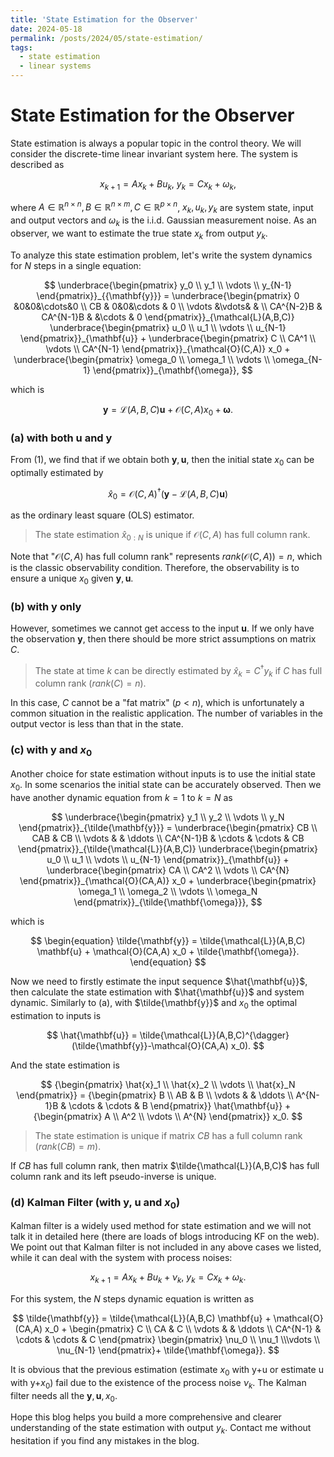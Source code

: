 ```yaml
---
title: 'State Estimation for the Observer'
date: 2024-05-18
permalink: /posts/2024/05/state-estimation/
tags:
  - state estimation
  - linear systems
---
```



# State Estimation for the Observer

State estimation is always a popular topic in the control theory. We will consider the discrete-time linear invariant system here.
The system is described as

$$
x_{k+1} = A x_k +Bu_k,~ y_k = Cx_k + \omega_k,
$$

where $A \in \mathbb{R}^{n \times n}, B \in \mathbb{R}^{n \times m}, C \in \mathbb{R}^{p \times n}$, $x_k, u_k, y_k$ are system state, input and output vectors and $\omega_k$ is the i.i.d. Gaussian measurement noise. As an observer, we want to estimate the true state $x_k$ from output $y_k$.

To analyze this state estimation problem, let's write the system dynamics for $N$ steps in a single equation:

$$
\underbrace{\begin{pmatrix}
y_0 \\ y_1 \\ \vdots \\ y_{N-1}
\end{pmatrix}}_{{\mathbf{y}}} = \underbrace{\begin{pmatrix}
0 &0&0&\cdots&0 \\ CB & 0&0&\cdots & 0 \\ \vdots &\vdots& &  \\ CA^{N-2}B & CA^{N-1}B & &\cdots & 0
\end{pmatrix}}_{\mathcal{L}(A,B,C)} \underbrace{\begin{pmatrix}
u_0 \\ u_1 \\ \vdots \\ u_{N-1}
\end{pmatrix}}_{\mathbf{u}} + \underbrace{\begin{pmatrix}
C \\ CA^1 \\ \vdots \\ CA^{N-1}
\end{pmatrix}}_{\mathcal{O}(C,A)} x_0 + \underbrace{\begin{pmatrix}
\omega_0 \\ \omega_1 \\ \vdots \\ \omega_{N-1}
\end{pmatrix}}_{\mathbf{\omega}},
$$

which is

$$
\begin{equation}
    \mathbf{y} = \mathcal{L}(A,B,C) \mathbf{u} + \mathcal{O}(C,A) x_0 + \mathbf{\omega}.
\end{equation}
$$


### (a) with both u and y

From (1), we find that if we obtain both $\mathbf{y}, \mathbf{u}$, then the initial state $x_0$ can be optimally estimated by

$$
\hat{x}_0 = \mathcal{O}(C,A)^{\dagger} (\mathbf{y} - \mathcal{L}(A,B,C) \mathbf{u})
$$

as the ordinary least square (OLS) estimator.
> The state estimation $\hat{x}_{0:N}$ is unique if $\mathcal{O}(C,A)$ has full column rank.

Note that "$\mathcal{O}(C,A)$ has full column rank" represents $rank(\mathcal{O}(C,A)) =n$, which is the classic observability condition. Therefore, the observability is to ensure a unique $x_0$ given $\mathbf{y}, \mathbf{u}$.

### (b) with y only

However, sometimes we cannot get access to the input $\mathbf{u}$. If we only have the observation $\mathbf{y}$, then there should be more strict assumptions on matrix $C$. 
>The state at time $k$ can be directly estimated by $\hat{x}_k = C^{\dagger} y_k$ if $C$ has full column rank ($rank(C) = n$). 

In this case, $C$ cannot be a "fat matrix" ($p < n$), which is unfortunately a common situation in the realistic application. The number of variables in the output vector is less than that in the state.

### (c) with y and $x_0$

Another choice for state estimation without inputs is to use the initial state $x_0$. In some scenarios the initial state can be accurately observed. Then we have another dynamic equation from $k=1$ to $k=N$ as

$$
\underbrace{\begin{pmatrix}
y_1 \\ y_2 \\ \vdots \\ y_N
\end{pmatrix}}_{\tilde{\mathbf{y}}} = \underbrace{\begin{pmatrix}
CB \\ CAB & CB \\ \vdots & & \ddots \\ CA^{N-1}B & \cdots & \cdots & CB
\end{pmatrix}}_{\tilde{\mathcal{L}}(A,B,C)} \underbrace{\begin{pmatrix}
u_0 \\ u_1 \\ \vdots \\ u_{N-1}
\end{pmatrix}}_{\mathbf{u}} + \underbrace{\begin{pmatrix}
CA \\ CA^2 \\ \vdots \\ CA^{N}
\end{pmatrix}}_{\mathcal{O}(CA,A)} x_0 + \underbrace{\begin{pmatrix}
\omega_1 \\ \omega_2 \\ \vdots \\ \omega_N
\end{pmatrix}}_{\tilde{\mathbf{\omega}}},
$$

which is

$$
\begin{equation}
    \tilde{\mathbf{y}} = \tilde{\mathcal{L}}(A,B,C) \mathbf{u} + \mathcal{O}(CA,A) x_0 + \tilde{\mathbf{\omega}}.
\end{equation}
$$

Now we need to firstly estimate the input sequence $\hat{\mathbf{u}}$, then calculate the state estimation with $\hat{\mathbf{u}}$ and system dynamic. Similarly to (a), with $\tilde{\mathbf{y}}$ and $x_0$ the optimal estimation to inputs is

$$
\hat{\mathbf{u}} = \tilde{\mathcal{L}}(A,B,C)^{\dagger} (\tilde{\mathbf{y}}-\mathcal{O}(CA,A) x_0).
$$

And the state estimation is

$$
{\begin{pmatrix}
\hat{x}_1 \\ \hat{x}_2 \\ \vdots \\ \hat{x}_N
\end{pmatrix}} = {\begin{pmatrix}
B \\ AB & B \\ \vdots & & \ddots \\ A^{N-1}B & \cdots & \cdots & B
\end{pmatrix}} \hat{\mathbf{u}} + {\begin{pmatrix}
A \\ A^2 \\ \vdots \\ A^{N}
\end{pmatrix}} x_0.
$$

> The state estimation is unique if matrix $CB$ has a full column rank ($rank(CB) = m$).

If $CB$ has full column rank, then matrix $\tilde{\mathcal{L}}(A,B,C)$ has full column rank and its left pseudo-inverse is unique. 

### (d) Kalman Filter (with y, u and $x_0$)

Kalman filter is a widely used method for state estimation and we will not talk it in detailed here (there are loads of blogs introducing KF on the web). We point out that Kalman filter is not included in any above cases we listed, while it can deal with the system with process noises:

$$
x_{k+1} = A x_k +Bu_k + \nu_k,~ y_k = Cx_k + \omega_k.
$$

For this system, the $N$ steps dynamic equation is written as

$$
\tilde{\mathbf{y}} = \tilde{\mathcal{L}}(A,B,C) \mathbf{u} + \mathcal{O}(CA,A) x_0 + \begin{pmatrix}
C \\ CA & C \\ \vdots & & \ddots \\ CA^{N-1} & \cdots & \cdots & C
\end{pmatrix} \begin{pmatrix}
\nu_0 \\ \nu_1 \\\vdots \\ \nu_{N-1}
\end{pmatrix}+ \tilde{\mathbf{\omega}}.
$$

It is obvious that the previous estimation (estimate $x_0$ with y+u or estimate u with y+$x_0$) fail due to the existence of the process noise $\nu_k$. The Kalman filter needs all the $\mathbf{y},\mathbf{u},x_0$.

Hope this blog helps you build a more comprehensive and clearer understanding of the state estimation with output $y_k$. Contact me without hesitation if you find any mistakes in the blog. 
